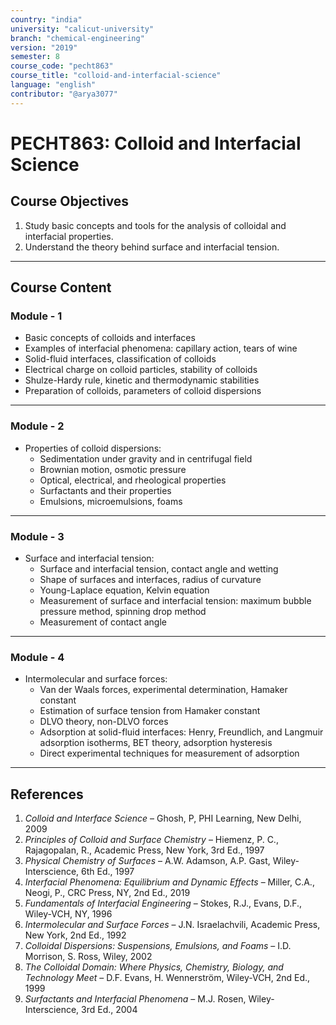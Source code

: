 ```yaml
---
country: "india"
university: "calicut-university"
branch: "chemical-engineering"
version: "2019"
semester: 8
course_code: "pecht863"
course_title: "colloid-and-interfacial-science"
language: "english"
contributor: "@arya3077"
---
```


# PECHT863: Colloid and Interfacial Science

## Course Objectives
1. Study basic concepts and tools for the analysis of colloidal and interfacial properties.
2. Understand the theory behind surface and interfacial tension.
---
## Course Content

### Module - 1
* Basic concepts of colloids and interfaces
* Examples of interfacial phenomena: capillary action, tears of wine
* Solid-fluid interfaces, classification of colloids
* Electrical charge on colloid particles, stability of colloids
* Shulze-Hardy rule, kinetic and thermodynamic stabilities
* Preparation of colloids, parameters of colloid dispersions  
---

### Module - 2
* Properties of colloid dispersions:
  - Sedimentation under gravity and in centrifugal field
  - Brownian motion, osmotic pressure
  - Optical, electrical, and rheological properties
  - Surfactants and their properties
  - Emulsions, microemulsions, foams  
---

### Module - 3
* Surface and interfacial tension:
  - Surface and interfacial tension, contact angle and wetting
  - Shape of surfaces and interfaces, radius of curvature
  - Young-Laplace equation, Kelvin equation
  - Measurement of surface and interfacial tension: maximum bubble pressure method, spinning drop method
  - Measurement of contact angle  
---

### Module - 4
* Intermolecular and surface forces:
  - Van der Waals forces, experimental determination, Hamaker constant
  - Estimation of surface tension from Hamaker constant
  - DLVO theory, non-DLVO forces
  - Adsorption at solid-fluid interfaces: Henry, Freundlich, and Langmuir adsorption isotherms, BET theory, adsorption hysteresis
  - Direct experimental techniques for measurement of adsorption  
---

## References

1. *Colloid and Interface Science* – Ghosh, P, PHI Learning, New Delhi, 2009
2. *Principles of Colloid and Surface Chemistry* – Hiemenz, P. C., Rajagopalan, R., Academic Press, New York, 3rd Ed., 1997
3. *Physical Chemistry of Surfaces* – A.W. Adamson, A.P. Gast, Wiley-Interscience, 6th Ed., 1997
4. *Interfacial Phenomena: Equilibrium and Dynamic Effects* – Miller, C.A., Neogi, P., CRC Press, NY, 2nd Ed., 2019
5. *Fundamentals of Interfacial Engineering* – Stokes, R.J., Evans, D.F., Wiley-VCH, NY, 1996
6. *Intermolecular and Surface Forces* – J.N. Israelachvili, Academic Press, New York, 2nd Ed., 1992
7. *Colloidal Dispersions: Suspensions, Emulsions, and Foams* – I.D. Morrison, S. Ross, Wiley, 2002
8. *The Colloidal Domain: Where Physics, Chemistry, Biology, and Technology Meet* – D.F. Evans, H. Wennerström, Wiley-VCH, 2nd Ed., 1999
9. *Surfactants and Interfacial Phenomena* – M.J. Rosen, Wiley-Interscience, 3rd Ed., 2004
